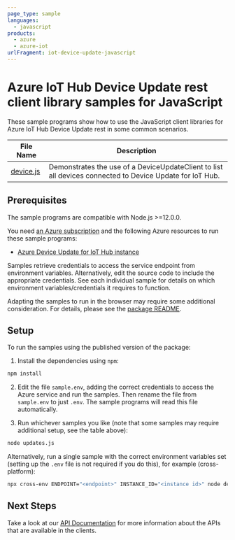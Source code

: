```yaml
---
page_type: sample
languages:
  - javascript
products:
  - azure
  - azure-iot
urlFragment: iot-device-update-javascript
---
```


# Azure IoT Hub Device Update rest client library samples for JavaScript

These sample programs show how to use the JavaScript client libraries for Azure IoT Hub Device Update rest in some common scenarios.

| **File Name**         | **Description**                                                                                                                    |
| --------------------- | ---------------------------------------------------------------------------------------------------------------------------------- |
| [device.js][devices] | Demonstrates the use of a DeviceUpdateClient to list all devices connected to Device Update for IoT Hub. |

## Prerequisites

The sample programs are compatible with Node.js >=12.0.0.

You need [an Azure subscription][freesub] and the following Azure resources to run these sample programs:

- [Azure Device Update for IoT Hub instance][createinstance_azuredeviceupdateforiothubinstance]

Samples retrieve credentials to access the service endpoint from environment variables. Alternatively, edit the source code to include the appropriate credentials. See each individual sample for details on which environment variables/credentials it requires to function.

Adapting the samples to run in the browser may require some additional consideration. For details, please see the [package README][package].

## Setup

To run the samples using the published version of the package:

1. Install the dependencies using `npm`:

```bash
npm install
```

2. Edit the file `sample.env`, adding the correct credentials to access the Azure service and run the samples. Then rename the file from `sample.env` to just `.env`. The sample programs will read this file automatically.

3. Run whichever samples you like (note that some samples may require additional setup, see the table above):

```bash
node updates.js
```

Alternatively, run a single sample with the correct environment variables set (setting up the `.env` file is not required if you do this), for example (cross-platform):

```bash
npx cross-env ENDPOINT="<endpoint>" INSTANCE_ID="<instance id>" node device.js
```

## Next Steps

Take a look at our [API Documentation][apiref] for more information about the APIs that are available in the clients.

[devices]: https://github.com/Azure/azure-sdk-for-js/blob/main/sdk/deviceupdate/iot-device-update-rest/samples/v1/javascript/devices.js
[apiref]: https://docs.microsoft.com/javascript/api/@azure/iot-device-update
[freesub]: https://azure.microsoft.com/free/
[createinstance_azuredeviceupdateforiothubinstance]: https://docs.microsoft.com/azure/iot-hub-device-update/understand-device-update
[package]: https://github.com/Azure/azure-sdk-for-js/tree/main/sdk/deviceupdate/iot-device-update-rest/README.md
